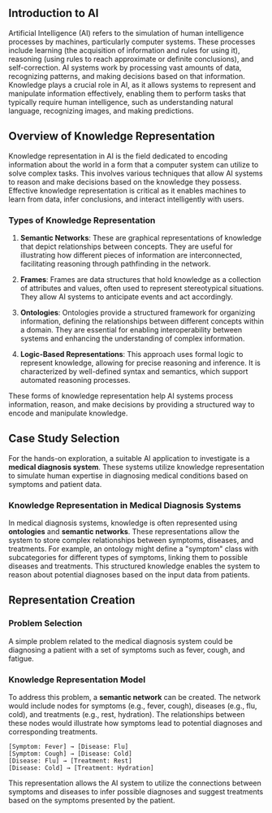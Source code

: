 ## Introduction to AI

Artificial Intelligence (AI) refers to the simulation of human intelligence processes by machines, particularly computer systems. These processes include learning (the acquisition of information and rules for using it), reasoning (using rules to reach approximate or definite conclusions), and self-correction. AI systems work by processing vast amounts of data, recognizing patterns, and making decisions based on that information. Knowledge plays a crucial role in AI, as it allows systems to represent and manipulate information effectively, enabling them to perform tasks that typically require human intelligence, such as understanding natural language, recognizing images, and making predictions.

## Overview of Knowledge Representation

Knowledge representation in AI is the field dedicated to encoding information about the world in a form that a computer system can utilize to solve complex tasks. This involves various techniques that allow AI systems to reason and make decisions based on the knowledge they possess. Effective knowledge representation is critical as it enables machines to learn from data, infer conclusions, and interact intelligently with users.

### Types of Knowledge Representation

1. **Semantic Networks**: These are graphical representations of knowledge that depict relationships between concepts. They are useful for illustrating how different pieces of information are interconnected, facilitating reasoning through pathfinding in the network.

2. **Frames**: Frames are data structures that hold knowledge as a collection of attributes and values, often used to represent stereotypical situations. They allow AI systems to anticipate events and act accordingly.

3. **Ontologies**: Ontologies provide a structured framework for organizing information, defining the relationships between different concepts within a domain. They are essential for enabling interoperability between systems and enhancing the understanding of complex information.

4. **Logic-Based Representations**: This approach uses formal logic to represent knowledge, allowing for precise reasoning and inference. It is characterized by well-defined syntax and semantics, which support automated reasoning processes.

These forms of knowledge representation help AI systems process information, reason, and make decisions by providing a structured way to encode and manipulate knowledge.

## Case Study Selection

For the hands-on exploration, a suitable AI application to investigate is a **medical diagnosis system**. These systems utilize knowledge representation to simulate human expertise in diagnosing medical conditions based on symptoms and patient data.

### Knowledge Representation in Medical Diagnosis Systems

In medical diagnosis systems, knowledge is often represented using **ontologies** and **semantic networks**. These representations allow the system to store complex relationships between symptoms, diseases, and treatments. For example, an ontology might define a "symptom" class with subcategories for different types of symptoms, linking them to possible diseases and treatments. This structured knowledge enables the system to reason about potential diagnoses based on the input data from patients.

## Representation Creation

### Problem Selection

A simple problem related to the medical diagnosis system could be diagnosing a patient with a set of symptoms such as fever, cough, and fatigue.

### Knowledge Representation Model

To address this problem, a **semantic network** can be created. The network would include nodes for symptoms (e.g., fever, cough), diseases (e.g., flu, cold), and treatments (e.g., rest, hydration). The relationships between these nodes would illustrate how symptoms lead to potential diagnoses and corresponding treatments.

```plaintext
[Symptom: Fever] → [Disease: Flu]
[Symptom: Cough] → [Disease: Cold]
[Disease: Flu] → [Treatment: Rest]
[Disease: Cold] → [Treatment: Hydration]
```

This representation allows the AI system to utilize the connections between symptoms and diseases to infer possible diagnoses and suggest treatments based on the symptoms presented by the patient.

